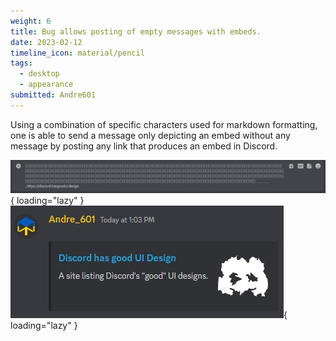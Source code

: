 ```yaml
---
weight: 6
title: Bug allows posting of empty messages with embeds.
date: 2023-02-12
timeline_icon: material/pencil
tags:
  - desktop
  - appearance
submitted: Andre601
---
```


Using a combination of specific characters used for markdown formatting, one is able to send a message only depicting an embed without any message by posting any link that produces an embed in Discord.

![empty-message-text](/assets/images/link-embed-bug/empty-message-text.jpg "The text used to post an empty message. Everything after the _ is hidden."){ loading="lazy" }<br>
![empty-message](/assets/images/link-embed-bug/empty-message.jpg "The result with the non-visible link causing an embed to appear, making it look like I used client modifications"){ loading="lazy" }

